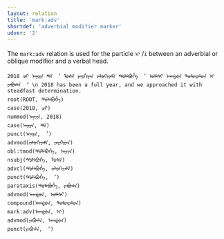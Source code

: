 ```yaml
---
layout: relation
title: 'mark:adv'
shortdef: 'adverbial modifier marker'
udver: '2'
---
```


The `mark:adv` relation is used for the particle `ᡞ᠋` /`i` between an adverbial or oblique modifier and a verbal head.

~~~ sdparse
2018 ᠴᡞ ᠠᠨᡞᠶᠠ ᡩᡝ ︐ ᠮᡠᠰᡝ ᠶᠠᠷᡤᡞᠶᠠᠨ ᡪᠠᠯᡠᡣᡞᠶᠠᠮᡝ ᡩᡠᠯᡝᠪᡠᡥᡝ ︐ ᡠᠮᡝᠰᡞ ᠠᡣᡩᡠᠨ ᡨᠣᠮᠣᠷᡥᠣᠨ ᡞ᠋ ᠶᠠᠪᡠᡥᠠ ︒ \n 2018 has been a full year, and we approached it with steadfast determination.
root(ROOT, ᡩᡠᠯᡝᠪᡠᡥᡝ)
case(2018, ᠴᡞ)
nummod(ᠠᠨᡞᠶᠠ, 2018)
case(ᠠᠨᡞᠶᠠ, ᡩᡝ)
punct(ᠠᠨᡞᠶᠠ, ︐)
advmod(ᡪᠠᠯᡠᡣᡞᠶᠠᠮᡝ, ᠶᠠᠷᡤᡞᠶᠠᠨ)
obl:tmod(ᡩᡠᠯᡝᠪᡠᡥᡝ, ᠠᠨᡞᠶᠠ)
nsubj(ᡩᡠᠯᡝᠪᡠᡥᡝ, ᠮᡠᠰᡝ)
advcl(ᡩᡠᠯᡝᠪᡠᡥᡝ, ᡪᠠᠯᡠᡣᡞᠶᠠᠮᡝ)
punct(ᡩᡠᠯᡝᠪᡠᡥᡝ, ︐)
parataxis(ᡩᡠᠯᡝᠪᡠᡥᡝ, ᠶᠠᠪᡠᡥᠠ)
advmod(ᠠᡣᡩᡠᠨ, ᡠᠮᡝᠰᡞ)
compound(ᠠᡣᡩᡠᠨ, ᡨᠣᠮᠣᠷᡥᠣᠨ)
mark:adv(ᠠᡣᡩᡠᠨ, ᡞ᠋)
advmod(ᠶᠠᠪᡠᡥᠠ, ᠠᡣᡩᡠᠨ)
punct(ᠶᠠᠪᡠᡥᠠ, ︒)
~~~



<!-- Interlanguage links updated So kvě 14 19:03:43 CEST 2022 -->
